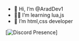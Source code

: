 - 👋 Hi, I’m @AradDev1
- 👨‍💻 I’m learning lua,js
- 👾 I’m html,css developer



[![Discord Presence](https://discord.com/users/511624732656009226)]

<!---
AradDev1/AradDev1 is a ✨ special ✨ repository because its `README.md` (this file) appears on your GitHub profile.
You can click the Preview link to take a look at your changes.
--->
